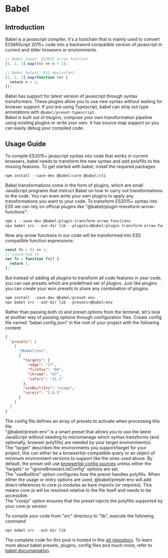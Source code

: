 # Babel

## Introduction

Babel is a javascript compiler, it's a toolchain that is mainly used to convert ECMAScript 2015+ code into a backword compatible version of javascript in current and older browsers or environments.

```javascript
// Babel Input: ES2015 arrow function
[1, 2, 3].map((n) => n + 1);

// Babel Output: ES5 equivalent
[1, 2, 3].map(function (n) {
  return n + 1;
});
```

Babel has support for latest version of javascript through syntax transformers. These plugins allow you to use new syntax without waiting for browser support. If you'are using Typescript, babel can strip out type annotations with `@babel/preset-typescript`.  
Babel is built out of blugins, compose your own transformation pipeline using existing plugins or write your own. It has source map support so you can easily debug your compiled code.

## Usage Guide

To compile ES2015+ javascript syntax into code that works in current browsers, babel needs to transform the new syntax and add polyfills to the missing features. To get started with babel, install the required packages

```javascript
npm install --save-dev @babel/core @babel/cli
```

Babel transformations come in the form of plugins, which are small JavaScript programs that instruct Babel on how to carry out transformations to the code. You can even write your own plugins to apply any transformations you want to your code. To transform ES2015+ syntax into ES5 we can rely on official plugins like "@babel/plugin-transform-arrow-functions":

```javascript
npm i --save-dev @babel/plugin-transform-arrow-functions
npx babel src --out-dir lib --plugins=@babel/plugin-transform-arrow-functions
```

Now any arrow functions in our code will be transformed into ES5 compatible function expressions:

```javascript
const fn = () => 1;
// converted to
var fn = function fn() {
  return 1;
};
```

But instead of adding all plugins to transform all code features in your code, you can use presets which are predefined set of plugins. Just like plugins you can create your won presets to share any combination of plugins.

```javascript
npm install --save-dev @babel/preset-env
npx babel src --out-dir lib --presets=@babel/env
```

Rather than passing both cli and preset options from the terminal, let's look at another way of passing options through configuration files. Create config file named "babel.config.json" in the root of your project with the following content

```json
{
  "presets": [
    [
      "@babel/env",
      {
        "targets": {
          "edge": "17",
          "firefox": "60",
          "chrome": "67",
          "safari": "11.1"
        },
        "useBuiltIns": "usage",
        "corejs": "3.6.5"
      }
    ]
  ]
}
```

The config file defines an array of presets to activate when processing this file.  
"@babel/preset-env" is a smart preset that allows you to use the latest JavaScript without needing to micromanage which syntax transforms (and optionally, browser polyfills) are needed by your target environment(s).  
The "target" describes the environments you support/target for your project, this can either be a browserlist-compatible query or an object of minimum environment versions to support like the ones used above. By default, the preset will use [browserlist config sources](https://github.com/browserslist/browserslist#queries) unless either the "targets" or "ignoreBrowserListConfig" options are set.  
The "useBuiltIns" option configures how the preset handles polyfills. When either the usage or entry options are used, @babel/preset-env will add direct references to core-js modules as bare imports (or requires). This means core-js will be resolved relative to the file itself and needs to be accessible.  
The "corejs" option ensures that the preset injects the polyfills supported by your core-js version

To compile your code from "src" directory to "lib", execute the following command

```javascript
npx babel src --out-dir lib
```

The complete code for this post is hosted in this [git repository](https://github.com/mustafa-saleh/babel). To learn more about babel presets, plugins, config files and much more, refer to [babel documantation](https://babeljs.io/docs/en/).
